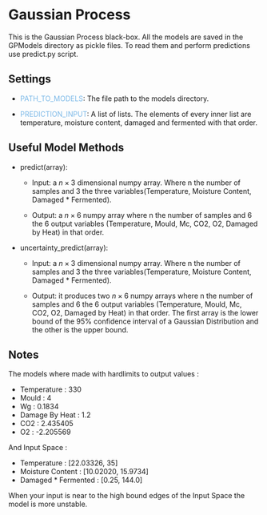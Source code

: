 # Gaussian Process

This is the Gaussian Process black-box. All the models are saved in the GPModels directory as pickle files. To read them and perform predictions use predict.py script.

## Settings

- <span style="color:#7CB9E8">PATH_TO_MODELS</span>: The file path to the models directory.

- <span style="color:#7CB9E8">PREDICTION_INPUT</span>: A list of lists. The elements of every inner list are temperature, moisture content, damaged and fermented with that order.

## Useful Model Methods

- predict(array):

  - Input: a $n \times 3$ dimensional numpy array. Where n the number of samples and 3 the three variables(Temperature, Moisture Content, Damaged * Fermented).

  - Output: a $n \times 6$ numpy array where n the number of samples and 6 the 6 output variables (Temperature, Mould, Mc, CO2, O2, Damaged by Heat) in that order.

- uncertainty_predict(array):

  - Input: a $n \times 3$ dimensional numpy array. Where n the number of samples and 3 the three variables(Temperature, Moisture Content, Damaged * Fermented).

  - Output: it produces two $n \times 6$ numpy arrays where n the number of samples and 6 the 6 output variables (Temperature, Mould, Mc, CO2, O2, Damaged by Heat) in that order. The first array is the lower bound of the 95% confidence interval of a Gaussian Distribution and the other is the upper bound.

## Notes

The models where made with hardlimits to output values :

- Temperature : 330
- Mould : 4
- Wg : 0.1834
- Damage By Heat : 1.2
- CO2 : 2.435405
- O2 : -2.205569

And Input Space :

- Temperature : [22.03326, 35]
- Moisture Content : [10.02020, 15.9734]
- Damaged * Fermented : [0.25, 144.0]

When your input is near to the high bound edges of the Input Space the model is more unstable.
